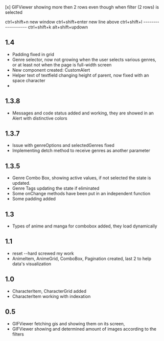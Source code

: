 [x] GIFViewer showing more then 2 rows even though when filter (2 rows) is selected

ctrl+shift+n new window
ctrl+shift+enter new line above
ctrl+shift+l -------------------
ctrl+shift+k
alt+shift+updown

## 1.4

- Padding fixed in grid
- Genre selector, now not growing when the user selects various genres, or at least not when the page is full-width screen
- New component created: CustomAlert
- Helper text of textfield changing height of parent, now fixed with an space character
-

## 1.3.8

- Messages and code status added and working, they are showed in an Alert with distinctive colors

## 1.3.7

- Issue with genreOptions and selectedGenres fixed
- Implementing detch method to receive genres as another parameter

## 1.3.5

- Genre Combo Box, showing active values, if not selected the state is updated.
- Genre Tags updating the state if eliminated
- Some onChange methods have been put in an independent function
- Some padding added

## 1.3

- Types of anime and manga for combobox added, they load dynamically

## 1.1

- reset --hard screwed my work
- AnimeItem, AnimeGrid, ComboBox, Pagination created, last 2 to help data's visualization

## 1.0

- CharacterItem, CharacterGrid added
- CharacterItem working with indexation

## 0.5

- GIFViewer fetching gis and showing them on its screen,
- GIFViewer showing and determined amount of images according to the filters
